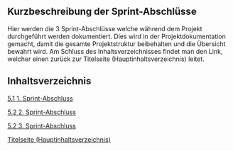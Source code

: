 ## Kurzbeschreibung der Sprint-Abschlüsse

Hier werden die 3 Sprint-Abschlüsse welche während dem Projekt durchgeführt werden dokumentiert. Dies wird in der Projektdokumentation gemacht, damit die gesamte Projektstruktur beibehalten und die Übersicht bewahrt wird. Am Schluss des Inhaltsverzeichnisses findet man den Link, welcher einen zurück zur Titelseite (Hauptinhaltsverzeichnis) leitet.

## Inhaltsverzeichnis


 [5.1 1. Sprint-Abschluss](./1_Sprint_Abschluss.md)

 [5.2 2. Sprint-Abschluss](./2_Sprint_Abschluss.md)

 [5.2 3. Sprint-Abschluss](./3_Sprint_Abschluss.md)

[Titelseite (Hauptinhaltsverzeichnis)](../README.md)